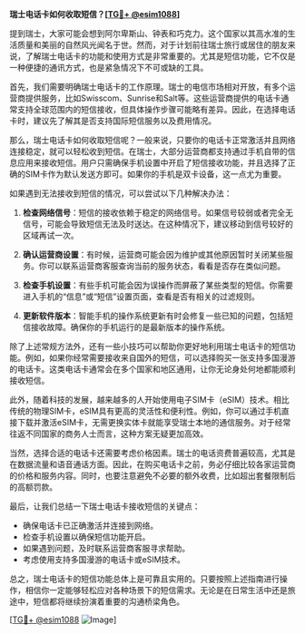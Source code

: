 **瑞士电话卡如何收取短信？[[TG💪+ @esim1088](https://t.me/s/esim1088)]**

提到瑞士，大家可能会想到阿尔卑斯山、钟表和巧克力。这个国家以其高水准的生活质量和美丽的自然风光闻名于世。然而，对于计划前往瑞士旅行或居住的朋友来说，了解瑞士电话卡的功能和使用方式是非常重要的。尤其是短信功能，它不仅是一种便捷的通讯方式，也是紧急情况下不可或缺的工具。

首先，我们需要明确瑞士电话卡的工作原理。瑞士的电信市场相对开放，有多个运营商提供服务，比如Swisscom、Sunrise和Salt等。这些运营商提供的电话卡通常支持全球范围内的短信接收，但具体操作步骤可能略有差异。因此，在选择电话卡时，建议先了解其是否支持国际短信服务以及费用情况。

那么，瑞士电话卡如何收取短信呢？一般来说，只要你的电话卡正常激活并且网络连接稳定，就可以轻松收到短信。在瑞士，大部分运营商都支持通过手机自带的信息应用来接收短信。用户只需确保手机设置中开启了短信接收功能，并且选择了正确的SIM卡作为默认发送方即可。如果你的手机是双卡设备，这一点尤为重要。

如果遇到无法接收到短信的情况，可以尝试以下几种解决办法：

1. **检查网络信号**：短信的接收依赖于稳定的网络信号。如果信号较弱或者完全无信号，可能会导致短信无法及时送达。在这种情况下，建议移动到信号较好的区域再试一次。

2. **确认运营商设置**：有时候，运营商可能会因为维护或其他原因暂时关闭某些服务。你可以联系运营商客服查询当前的服务状态，看看是否存在类似问题。

3. **检查手机设置**：有些手机可能会因为误操作而屏蔽了某些类型的短信。你需要进入手机的“信息”或“短信”设置页面，查看是否有相关的过滤规则。

4. **更新软件版本**：智能手机的操作系统更新有时会修复一些已知的问题，包括短信接收故障。确保你的手机运行的是最新版本的操作系统。

除了上述常规方法外，还有一些小技巧可以帮助你更好地利用瑞士电话卡的短信功能。例如，如果你经常需要接收来自国外的短信，可以选择购买一张支持多国漫游的电话卡。这类电话卡通常会在多个国家和地区通用，让你无论身处何地都能顺利接收短信。

此外，随着科技的发展，越来越多的人开始使用电子SIM卡（eSIM）技术。相比传统的物理SIM卡，eSIM具有更高的灵活性和便利性。例如，你可以通过手机直接下载并激活eSIM卡，无需更换实体卡就能享受瑞士本地的通信服务。对于经常往返不同国家的商务人士而言，这种方案无疑更加高效。

当然，选择合适的电话卡还需要考虑价格因素。瑞士的电话资费普遍较高，尤其是在数据流量和语音通话方面。因此，在购买电话卡之前，务必仔细比较各家运营商的价格和服务内容。同时，也要注意避免不必要的额外收费，比如超出套餐限制后的高额罚款。

最后，让我们总结一下瑞士电话卡接收短信的关键点：

- 确保电话卡已正确激活并连接到网络。
- 检查手机设置以确保短信功能开启。
- 如果遇到问题，及时联系运营商客服寻求帮助。
- 考虑使用支持多国漫游的电话卡或eSIM技术。

总之，瑞士电话卡的短信功能总体上是可靠且实用的。只要按照上述指南进行操作，相信你一定能够轻松应对各种场景下的短信需求。无论是在日常生活中还是旅途中，短信都将继续扮演着重要的沟通桥梁角色。

[[TG💪+ @esim1088](https://t.me/s/esim1088) ![Image](https://i.postimg.cc/4NQfJmqS/Snipaste-2025-05-13-00-14-12.png)]